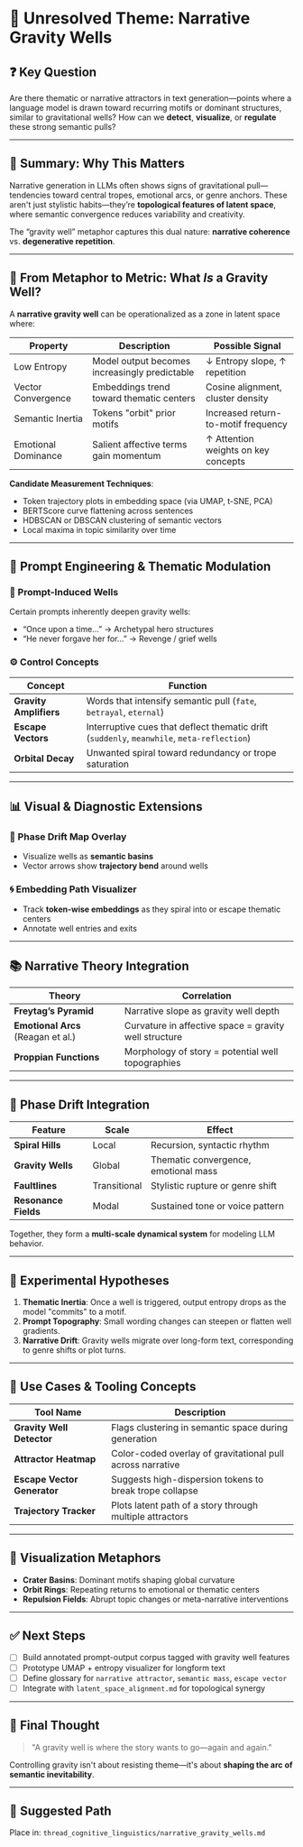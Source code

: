 # 🧩 Unresolved Theme: Narrative Gravity Wells

## ❓ Key Question  
Are there thematic or narrative attractors in text generation—points where a language model is drawn toward recurring motifs or dominant structures, similar to gravitational wells? How can we **detect**, **visualize**, or **regulate** these strong semantic pulls?

---

## 🧠 Summary: Why This Matters  
Narrative generation in LLMs often shows signs of gravitational pull—tendencies toward central tropes, emotional arcs, or genre anchors. These aren't just stylistic habits—they’re **topological features of latent space**, where semantic convergence reduces variability and creativity.  

The “gravity well” metaphor captures this dual nature: **narrative coherence** vs. **degenerative repetition**.

---

## 📐 From Metaphor to Metric: What *Is* a Gravity Well?

A **narrative gravity well** can be operationalized as a zone in latent space where:

| Property | Description | Possible Signal |
|----------|-------------|------------------|
| Low Entropy | Model output becomes increasingly predictable | ↓ Entropy slope, ↑ repetition |
| Vector Convergence | Embeddings trend toward thematic centers | Cosine alignment, cluster density |
| Semantic Inertia | Tokens "orbit" prior motifs | Increased return-to-motif frequency |
| Emotional Dominance | Salient affective terms gain momentum | ↑ Attention weights on key concepts |

**Candidate Measurement Techniques**:
- Token trajectory plots in embedding space (via UMAP, t-SNE, PCA)
- BERTScore curve flattening across sentences
- HDBSCAN or DBSCAN clustering of semantic vectors
- Local maxima in topic similarity over time

---

## 🧪 Prompt Engineering & Thematic Modulation

### 🎯 Prompt-Induced Wells
Certain prompts inherently deepen gravity wells:
- “Once upon a time…” → Archetypal hero structures
- “He never forgave her for…” → Revenge / grief wells

### ⚙️ Control Concepts
| Concept | Function |
|--------|----------|
| **Gravity Amplifiers** | Words that intensify semantic pull (`fate`, `betrayal`, `eternal`) |
| **Escape Vectors** | Interruptive cues that deflect thematic drift (`suddenly`, `meanwhile`, `meta-reflection`) |
| **Orbital Decay** | Unwanted spiral toward redundancy or trope saturation |

---

## 📊 Visual & Diagnostic Extensions

### 📌 Phase Drift Map Overlay
- Visualize wells as **semantic basins**
- Vector arrows show **trajectory bend** around wells

### 🌀 Embedding Path Visualizer
- Track **token-wise embeddings** as they spiral into or escape thematic centers
- Annotate well entries and exits

---

## 📚 Narrative Theory Integration

| Theory | Correlation |
|--------|-------------|
| **Freytag’s Pyramid** | Narrative slope as gravity well depth |
| **Emotional Arcs** (Reagan et al.) | Curvature in affective space = gravity well structure |
| **Proppian Functions** | Morphology of story = potential well topographies |

---

## 🧩 Phase Drift Integration

| Feature | Scale | Effect |
|--------|-------|--------|
| **Spiral Hills** | Local | Recursion, syntactic rhythm |
| **Gravity Wells** | Global | Thematic convergence, emotional mass |
| **Faultlines** | Transitional | Stylistic rupture or genre shift |
| **Resonance Fields** | Modal | Sustained tone or voice pattern |

Together, they form a **multi-scale dynamical system** for modeling LLM behavior.

---

## 🧠 Experimental Hypotheses

1. **Thematic Inertia**: Once a well is triggered, output entropy drops as the model "commits" to a motif.
2. **Prompt Topography**: Small wording changes can steepen or flatten well gradients.
3. **Narrative Drift**: Gravity wells migrate over long-form text, corresponding to genre shifts or plot turns.

---

## 🧰 Use Cases & Tooling Concepts

| Tool Name | Description |
|-----------|-------------|
| **Gravity Well Detector** | Flags clustering in semantic space during generation |
| **Attractor Heatmap** | Color-coded overlay of gravitational pull across narrative |
| **Escape Vector Generator** | Suggests high-dispersion tokens to break trope collapse |
| **Trajectory Tracker** | Plots latent path of a story through multiple attractors |

---

## 🎨 Visualization Metaphors

- **Crater Basins**: Dominant motifs shaping global curvature
- **Orbit Rings**: Repeating returns to emotional or thematic centers
- **Repulsion Fields**: Abrupt topic changes or meta-narrative interventions

---

## ✅ Next Steps

- [ ] Build annotated prompt-output corpus tagged with gravity well features
- [ ] Prototype UMAP + entropy visualizer for longform text
- [ ] Define glossary for `narrative attractor`, `semantic mass`, `escape vector`
- [ ] Integrate with `latent_space_alignment.md` for topological synergy

---

## 💬 Final Thought

> "A gravity well is where the story wants to go—again and again."

Controlling gravity isn't about resisting theme—it's about **shaping the arc of semantic inevitability**.

---

## 🔗 Suggested Path  
Place in: `thread_cognitive_linguistics/narrative_gravity_wells.md`
